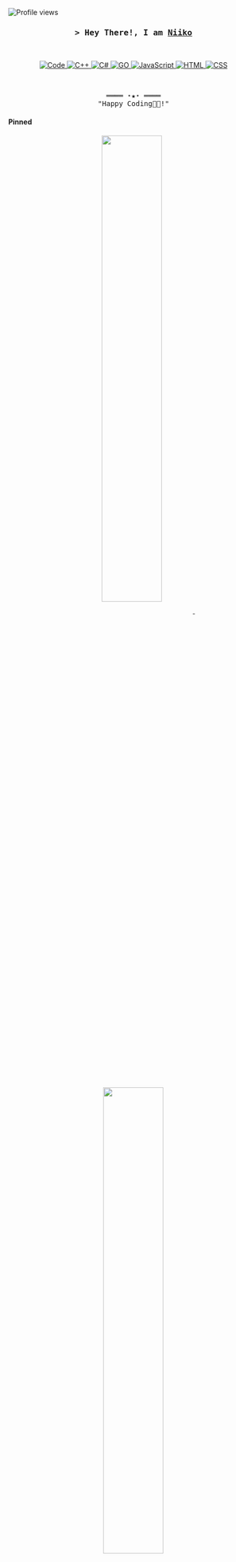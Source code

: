 <!-- https://github.com/niiko-dev/ -->
<!-- May 23, 2022 -->
<!-- LEAVE A STAR, IF YOU LIKE IT ! -->

<!-- Profile Views Counter -->
![Profile views](https://gpvc.arturio.dev/niiko-dev?v=3)

<!-- Intro  -->
<h3 align="center">
        <samp>&gt; Hey There!, I am
                <b><a target="_blank" href="https://i.imgur.com/UyW0vnm.png">Niiko</a></b>
        </samp>
</h3>
<br>

<p align="center">
        <!-- Programming Languages -->
        <!-- Code logo -->
        <a href="https://github.com/niiko-dev" target="_blank"><img alt="Code"
                        src="https://img.shields.io/badge/-code-000000?style=flat-square&logo=Plex&logoColor=white">
        </a>
        <!-- C++ -->
        <a href="https://github.com/niiko-dev" target="_blank"><img alt="C++"
                        src="https://img.shields.io/badge/-C++-9b3675?style=flat-square&logo=C%2B%2B&logoColor=white">
        </a>
        <!-- C# -->
        <a href="https://github.com/niiko-dev" target="_blank"><img alt="C#"
                        src="https://img.shields.io/badge/-C%23-3776AB?style=flat-square&logo=C%2B%2B&logoColor=white">
        </a>
        <!-- GO  -->
        <a href="https://github.com/niiko-dev" target="_blank"><img alt="GO"
                        src="https://img.shields.io/badge/-GO-64a6b3?style=flat-square&logo=go&logoColor=white">
        </a>
        <!-- JavaScript -->
        <a href="https://github.com/niiko-dev" target="_blank"><img alt="JavaScript"
                        src="https://img.shields.io/badge/-JavaScript-ad9d1a?style=flat-square&logo=JavaScript&logoColor=white">
        </a>
        <!-- HTML -->
        <a href="https://github.com/niiko-dev" target="_blank"><img alt="HTML"
                        src="https://img.shields.io/badge/-HTML-E34F26?style=flat-square&logo=HTML5&logoColor=white">
        </a>
        <!-- CSS  -->
        <a href="https://github.com/niiko-dev" target="_blank"><img alt="CSS"
                        src="https://img.shields.io/badge/-CSS-1572B6?style=flat-square&logo=CSS3&logoColor=white">
        </a>
</p>
<br>

<!-- Footer -->
<samp>
    <p align="center">
        ════ ⋆★⋆ ════
        <br>
        "Happy Coding👨‍💻!"
    </p>
</samp>

<!-- Pinned Repositories  -->
#### Pinned

<p align="center">
<a href="https://github.com/niiko-dev/encro-file">
<img width='49%' align="center"src="https://github-readme-stats.vercel.app/api/pin/?username=niiko-desv&repo=encro-file&border_color=0294d8&bg_color=0D1117&title_color=C9D1D9&text_color=8B949E&icon_color=0294d8" />
</a>
<span>&nbsp;</span>
<a href="https://github.com/niiko-dev/usb-loader">
<img width='49%' align="center"src="https://github-readme-stats.vercel.app/api/pin/?username=niiko-dev&repo=usb-loader&border_color=0294d8&bg_color=0D1117&title_color=C9D1D9&text_color=8B949E&icon_color=0294d8" />
</a>
</p>
